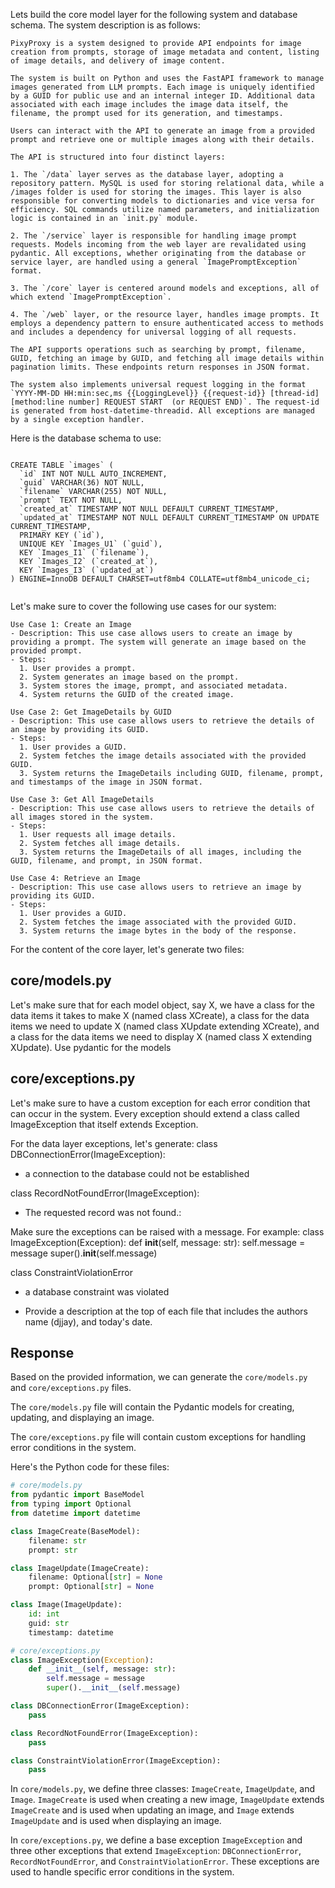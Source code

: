 Lets build the core model layer for the following system and database schema.
The system description is as follows:
```
PixyProxy is a system designed to provide API endpoints for image creation from prompts, storage of image metadata and content, listing of image details, and delivery of image content. 

The system is built on Python and uses the FastAPI framework to manage images generated from LLM prompts. Each image is uniquely identified by a GUID for public use and an internal integer ID. Additional data associated with each image includes the image data itself, the filename, the prompt used for its generation, and timestamps.

Users can interact with the API to generate an image from a provided prompt and retrieve one or multiple images along with their details.

The API is structured into four distinct layers:

1. The `/data` layer serves as the database layer, adopting a repository pattern. MySQL is used for storing relational data, while a /images folder is used for storing the images. This layer is also responsible for converting models to dictionaries and vice versa for efficiency. SQL commands utilize named parameters, and initialization logic is contained in an `init.py` module.

2. The `/service` layer is responsible for handling image prompt requests. Models incoming from the web layer are revalidated using pydantic. All exceptions, whether originating from the database or service layer, are handled using a general `ImagePromptException` format.

3. The `/core` layer is centered around models and exceptions, all of which extend `ImagePromptException`.

4. The `/web` layer, or the resource layer, handles image prompts. It employs a dependency pattern to ensure authenticated access to methods and includes a dependency for universal logging of all requests.

The API supports operations such as searching by prompt, filename, GUID, fetching an image by GUID, and fetching all image details within pagination limits. These endpoints return responses in JSON format.

The system also implements universal request logging in the format `YYYY-MM-DD HH:min:sec,ms {{LoggingLevel}} {{request-id}} [thread-id] [method:line number] REQUEST START  (or REQUEST END)`. The request-id is generated from host-datetime-threadid. All exceptions are managed by a single exception handler.
```

Here is the database schema to use:
```

CREATE TABLE `images` (
  `id` INT NOT NULL AUTO_INCREMENT,
  `guid` VARCHAR(36) NOT NULL,
  `filename` VARCHAR(255) NOT NULL,
  `prompt` TEXT NOT NULL,
  `created_at` TIMESTAMP NOT NULL DEFAULT CURRENT_TIMESTAMP,
  `updated_at` TIMESTAMP NOT NULL DEFAULT CURRENT_TIMESTAMP ON UPDATE CURRENT_TIMESTAMP,
  PRIMARY KEY (`id`),
  UNIQUE KEY `Images_U1` (`guid`),
  KEY `Images_I1` (`filename`),
  KEY `Images_I2` (`created_at`),
  KEY `Images_I3` (`updated_at`)
) ENGINE=InnoDB DEFAULT CHARSET=utf8mb4 COLLATE=utf8mb4_unicode_ci;


```
Let's make sure to cover the following use cases for our system:
```
Use Case 1: Create an Image
- Description: This use case allows users to create an image by providing a prompt. The system will generate an image based on the provided prompt.
- Steps:
  1. User provides a prompt.
  2. System generates an image based on the prompt.
  3. System stores the image, prompt, and associated metadata.
  4. System returns the GUID of the created image.

Use Case 2: Get ImageDetails by GUID
- Description: This use case allows users to retrieve the details of an image by providing its GUID.
- Steps:
  1. User provides a GUID.
  2. System fetches the image details associated with the provided GUID.
  3. System returns the ImageDetails including GUID, filename, prompt, and timestamps of the image in JSON format.

Use Case 3: Get All ImageDetails
- Description: This use case allows users to retrieve the details of all images stored in the system.
- Steps:
  1. User requests all image details.
  2. System fetches all image details.
  3. System returns the ImageDetails of all images, including the GUID, filename, and prompt, in JSON format.

Use Case 4: Retrieve an Image
- Description: This use case allows users to retrieve an image by providing its GUID.
- Steps:
  1. User provides a GUID.
  2. System fetches the image associated with the provided GUID.
  3. System returns the image bytes in the body of the response.
```

For the content of the core layer, let's generate two files:

## core/models.py

Let's make sure that for each model object, say X, we have a class for the data items
it takes to make X (named class XCreate), a class for the data items we need to update X
(named class XUpdate extending XCreate), and a class for the data items we need to display X
(named class X extending XUpdate).
Use pydantic for the models

## core/exceptions.py

Let's make sure to have a custom exception for each error condition that can occur in the system.
Every exception should extend a class called ImageException that itself extends Exception.

For the data layer exceptions, let's generate:
class DBConnectionError(ImageException):
* a connection to the database could not be established

class RecordNotFoundError(ImageException):
* The requested record was not found.:

Make sure the exceptions can be raised with a message.
For example: 
    class ImageException(Exception):
        def __init__(self, message: str):
            self.message = message
            super().__init__(self.message)


class ConstraintViolationError
* a database constraint was violated

- Provide a description at the top of each file that includes the authors name (djjay), and today's date.


## Response

Based on the provided information, we can generate the `core/models.py` and `core/exceptions.py` files. 

The `core/models.py` file will contain the Pydantic models for creating, updating, and displaying an image. 

The `core/exceptions.py` file will contain custom exceptions for handling error conditions in the system.

Here's the Python code for these files:

```python
# core/models.py
from pydantic import BaseModel
from typing import Optional
from datetime import datetime

class ImageCreate(BaseModel):
    filename: str
    prompt: str

class ImageUpdate(ImageCreate):
    filename: Optional[str] = None
    prompt: Optional[str] = None

class Image(ImageUpdate):
    id: int
    guid: str
    timestamp: datetime

# core/exceptions.py
class ImageException(Exception):
    def __init__(self, message: str):
        self.message = message
        super().__init__(self.message)

class DBConnectionError(ImageException):
    pass

class RecordNotFoundError(ImageException):
    pass

class ConstraintViolationError(ImageException):
    pass
```

In `core/models.py`, we define three classes: `ImageCreate`, `ImageUpdate`, and `Image`. `ImageCreate` is used when creating a new image, `ImageUpdate` extends `ImageCreate` and is used when updating an image, and `Image` extends `ImageUpdate` and is used when displaying an image.

In `core/exceptions.py`, we define a base exception `ImageException` and three other exceptions that extend `ImageException`: `DBConnectionError`, `RecordNotFoundError`, and `ConstraintViolationError`. These exceptions are used to handle specific error conditions in the system.